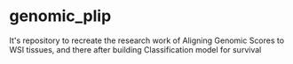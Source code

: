 # genomic_plip
It's repository to recreate the research work of Aligning Genomic Scores to WSI tissues, and there after building Classification model for survival

